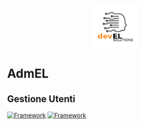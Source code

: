 <p align="center"><img src="https://github.com/EnzoLamacchia/dedir/blob/main/devEL-logo.png?raw=true" width="100" alt="Logo"></p>

# AdmEL 
## Gestione Utenti

[![Framework](https://img.shields.io/static/v1?label=Framework&message=Laravel%209.x&color=red&style=for-the-badge&logo=laravel)](https://laravel.com)
[![Framework](https://img.shields.io/static/v1?label=PHP%20Version&message=8.0&color=777BB4&style=for-the-badge&logo=php)](https://php.net)

